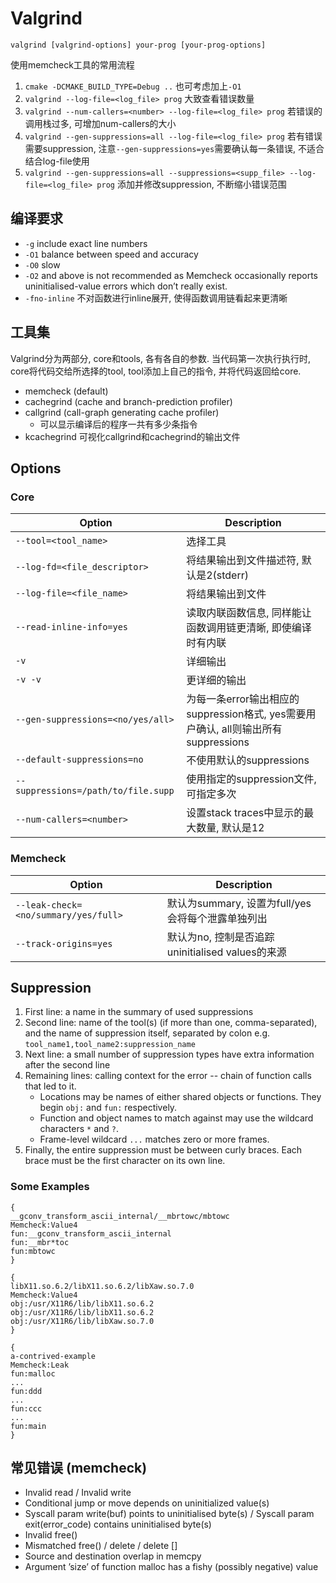 # Valgrind

```shell
valgrind [valgrind-options] your-prog [your-prog-options]
```

使用memcheck工具的常用流程
1. `cmake -DCMAKE_BUILD_TYPE=Debug ..` 也可考虑加上`-O1`
2. `valgrind --log-file=<log_file> prog` 大致查看错误数量
3. `valgrind --num-callers=<number> --log-file=<log_file> prog` 若错误的调用栈过多, 可增加num-callers的大小
4. `valgrind --gen-suppressions=all --log-file=<log_file> prog` 若有错误需要suppression,
注意`--gen-suppressions=yes`需要确认每一条错误, 不适合结合log-file使用
5. `valgrind --gen-suppressions=all --suppressions=<supp_file> --log-file=<log_file> prog` 添加并修改suppression, 不断缩小错误范围

## 编译要求
* `-g` include exact line numbers
* `-O1` balance between speed and accuracy
* `-O0` slow
* `-O2` and above is not recommended as Memcheck occasionally reports uninitialised-value errors which don’t really exist.
* `-fno-inline` 不对函数进行inline展开, 使得函数调用链看起来更清晰

## 工具集
Valgrind分为两部分, core和tools, 各有各自的参数.
当代码第一次执行执行时, core将代码交给所选择的tool, tool添加上自己的指令, 并将代码返回给core.
* memcheck (default)
* cachegrind (cache and branch-prediction profiler)
* callgrind (call-graph generating cache profiler)
    - 可以显示编译后的程序一共有多少条指令
* kcachegrind 可视化callgrind和cachegrind的输出文件

## Options
### Core
| Option                            | Description                                                                        |
|-----------------------------------|------------------------------------------------------------------------------------|
| `--tool=<tool_name>`                | 选择工具                                                                           |
| `--log-fd=<file_descriptor>`        | 将结果输出到文件描述符, 默认是2(stderr)                                            |
| `--log-file=<file_name>`            | 将结果输出到文件                                                                   |
| `--read-inline-info=yes`            | 读取内联函数信息, 同样能让函数调用链更清晰, 即使编译时有内联                       |
| `-v`                                | 详细输出                                                                           |
| `-v -v`                             | 更详细的输出                                                                       |
| `--gen-suppressions=<no/yes/all>`   | 为每一条error输出相应的suppression格式, yes需要用户确认, all则输出所有suppressions |
| `--default-suppressions=no`         | 不使用默认的suppressions                                                           |
| `--suppressions=/path/to/file.supp` | 使用指定的suppression文件, 可指定多次                                              |
| `--num-callers=<number>`            | 设置stack traces中显示的最大数量, 默认是12                                         |

### Memcheck
| Option                             | Description                                       |
|------------------------------------|---------------------------------------------------|
| `--leak-check=<no/summary/yes/full>` | 默认为summary, 设置为full/yes会将每个泄露单独列出 |
| `--track-origins=yes`                | 默认为no, 控制是否追踪uninitialised values的来源  |

## Suppression
1. First line: a name in the summary of used suppressions
2. Second line: name of the tool(s) (if more than one, comma-separated), and the name of suppression itself, separated by colon
e.g. `tool_name1,tool_name2:suppression_name`
3. Next line: a small number of suppression types have extra information after the second line
4. Remaining lines: calling context for the error -- chain of function calls that led to it.
    - Locations may be names of either shared objects or functions. They begin `obj:` and `fun:` respectively.
    - Function and object names to match against may use the wildcard characters `*` and `?`.
    - Frame-level wildcard `...` matches zero or more frames.
5. Finally, the entire suppression must be between curly braces. Each brace must be the first character on its own line.

### Some Examples
```
{
__gconv_transform_ascii_internal/__mbrtowc/mbtowc
Memcheck:Value4
fun:__gconv_transform_ascii_internal
fun:__mbr*toc
fun:mbtowc
}
```

```
{
libX11.so.6.2/libX11.so.6.2/libXaw.so.7.0
Memcheck:Value4
obj:/usr/X11R6/lib/libX11.so.6.2
obj:/usr/X11R6/lib/libX11.so.6.2
obj:/usr/X11R6/lib/libXaw.so.7.0
}
```

```
{
a-contrived-example
Memcheck:Leak
fun:malloc
...
fun:ddd
...
fun:ccc
...
fun:main
}
```

## 常见错误 (memcheck)
* Invalid read / Invalid write
* Conditional jump or move depends on uninitialized value(s)
* Syscall param write(buf) points to uninitialised byte(s) / Syscall param exit(error_code) contains uninitialised byte(s)
* Invalid free()
* Mismatched free() / delete / delete []
* Source and destination overlap in memcpy
* Argument ’size’ of function malloc has a fishy (possibly negative) value
